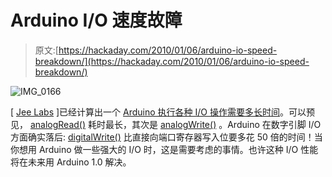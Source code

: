 # Arduino I/O 速度故障

> 原文:[https://hackaday.com/2010/01/06/arduino-io-speed-breakdown/](https://hackaday.com/2010/01/06/arduino-io-speed-breakdown/)

![](../Images/dc00c9011dcce16d1d85565af82aeb5f.png "IMG_0166")

[ [Jee Labs](http://news.jeelabs.org/) ]已经计算出一个 [Arduino 执行各种 I/O 操作需要多长时间](http://news.jeelabs.org/2010/01/06/pin-io-performance/)。可以预见， [analogRead()](http://arduino.cc/en/Reference/AnalogRead) 耗时最长，其次是 [analogWrite()](http://arduino.cc/en/Reference/AnalogWrite) 。Arduino 在数字引脚 I/O 方面确实落后: [digitalWrite()](http://arduino.cc/en/Reference/DigitalWrite) 比直接向端口寄存器写入位要多花 50 倍的时间！当你想用 Arduino 做一些强大的 I/O 时，这是需要考虑的事情。也许这种 I/O 性能将在未来用 Arduino 1.0 解决。
